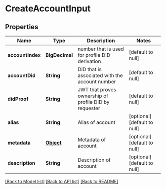 # CreateAccountInput

## Properties

| Name             | Type              | Description                                           | Notes                        |
| ---------------- | ----------------- | ----------------------------------------------------- | ---------------------------- |
| **accountIndex** | **BigDecimal**    | number that is used for profile DID derivation        | [default to null]            |
| **accountDid**   | **String**        | DID that is associated with the account number        | [default to null]            |
| **didProof**     | **String**        | JWT that proves ownership of profile DID by requester | [default to null]            |
| **alias**        | **String**        | Alias of account                                      | [optional] [default to null] |
| **metadata**     | [**Object**](.md) | Metadata of account                                   | [optional] [default to null] |
| **description**  | **String**        | Description of account                                | [optional] [default to null] |

[[Back to Model list]](../README.md#documentation-for-models) [[Back to API list]](../README.md#documentation-for-api-endpoints) [[Back to README]](../README.md)
